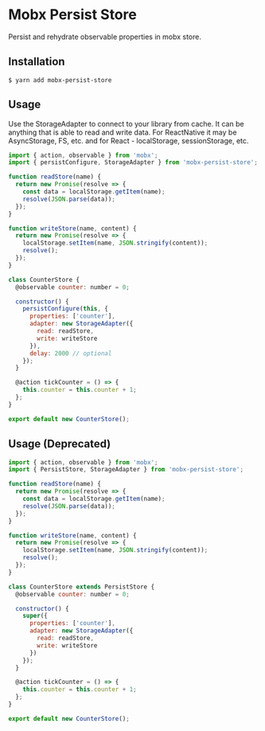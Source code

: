 # Mobx Persist Store

Persist and rehydrate observable properties in mobx store.

## Installation

`$ yarn add mobx-persist-store`

## Usage

Use the StorageAdapter to connect to your library from cache. It can be anything that is able to read and write data. For ReactNative it may be AsyncStorage, FS, etc. and for React - localStorage, sessionStorage, etc.

```javascript
import { action, observable } from 'mobx';
import { persistConfigure, StorageAdapter } from 'mobx-persist-store';

function readStore(name) {
  return new Promise(resolve => {
    const data = localStorage.getItem(name);
    resolve(JSON.parse(data));
  });
}

function writeStore(name, content) {
  return new Promise(resolve => {
    localStorage.setItem(name, JSON.stringify(content));
    resolve();
  });
}

class CounterStore {
  @observable counter: number = 0;

  constructor() {
    persistConfigure(this, {
      properties: ['counter'],
      adapter: new StorageAdapter({
        read: readStore,
        write: writeStore
      }),
      delay: 2000 // optional
    });
  }

  @action tickCounter = () => {
    this.counter = this.counter + 1;
  };
}

export default new CounterStore();
```

## Usage (Deprecated)

```javascript
import { action, observable } from 'mobx';
import { PersistStore, StorageAdapter } from 'mobx-persist-store';

function readStore(name) {
  return new Promise(resolve => {
    const data = localStorage.getItem(name);
    resolve(JSON.parse(data));
  });
}

function writeStore(name, content) {
  return new Promise(resolve => {
    localStorage.setItem(name, JSON.stringify(content));
    resolve();
  });
}

class CounterStore extends PersistStore {
  @observable counter: number = 0;

  constructor() {
    super({
      properties: ['counter'],
      adapter: new StorageAdapter({
        read: readStore,
        write: writeStore
      })
    });
  }

  @action tickCounter = () => {
    this.counter = this.counter + 1;
  };
}

export default new CounterStore();
```
